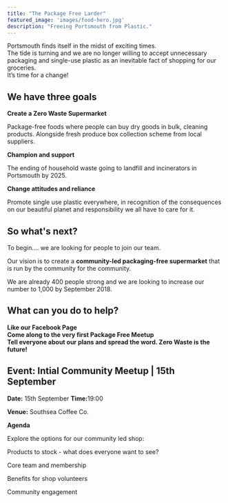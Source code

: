 ```yaml
---
title: "The Package Free Larder"
featured_image: 'images/food-hero.jpg'
description: "Freeing Portsmouth from Plastic."
---
```


<div class="container">
  <div class="row">
    <div class="col-sm-12 emphasis">
        Portsmouth finds itself in the midst of exciting times.  
    </div>
  </div>
  <div class="row">
    <div class="col-sm-12 emphasis">
        The tide is turning and we are no longer willing to accept unnecessary packaging and single-use plastic as an inevitable fact of shopping for our groceries. 
    </div>
  </div>
  <div class="row">
    <div class="col-sm-12 emphasis">
        It’s time for a change!
    </div>
  </div>
  <div class="row strip no-margin">
    <div class="col-sm-12">
        <h2>We have three goals</h2>
    </div>
  </div>
  <div class="row strip bottom-padding">
    <div class="col-sm-12 col-md-4 aim first">
        <i class="big-icon fas fa-trash-alt"></i>
        <p><strong>Create a Zero Waste Supermarket</strong></p> 
        <p>Package-free foods where people can buy dry goods in bulk, cleaning products. Alongside fresh produce box collection scheme from local suppliers.</p>
    </div>
    <div class="col-sm-12 col-md-4 aim second">
        <i class="big-icon fas fa-trophy"></i>
        <p><strong>Champion and support</strong></p>
        <p>The ending of household waste going to landfill and incinerators in Portsmouth by 2025.</p>
    </div>
    <div class="col-sm-12 col-md-4 aim third">
        <i class="big-icon fab fa-slideshare"></i>
        <p><strong>Change attitudes and reliance</strong></p>
        <p>Promote single use plastic everywhere, in recognition of the consequences on our beautiful planet and responsibility we all have to care for it.</p>
    </div>
  </div>
  <div class="row">
    <div class="col-sm-12">
        <h2>So what's next?</h2>
    </div>
  </div>
  <div class="row">
    <div class="col-sm-12">
        <p>To begin…. we are looking for people to join our team.</p> 
        <p>Our vision is to create a <strong>community-led packaging-free supermarket</strong> that is run by the community for the community.</p>
    </div>
  </div>
  <div class="row">
    <div class="col-sm-12">
        We are already 400 people strong and we are looking to increase our number to 1,000 by September 2018. 
    </div>
  </div>
  <div class="row strip no-margin">
    <div class="col-sm-12">
        <h2>What can you do to help?</h2>
    </div>
  </div>
  <div class="row strip bottom-padding">
    <div class="col-sm-12 col-md-4 help first">
      <a href="https://www.facebook.com/The-Package-Free-Larder-958255587680747">
          <i class="big-icon fas fa-thumbs-up"></i>
      </a>
      <strong>Like our Facebook Page</strong/>
    </div>
    <div class="col-sm-12 col-md-4 help second">
        <i class="big-icon fas fa-calendar-alt"></i>
        <strong>Come along to the very first Package Free Meetup</strong>
    </div>
    <div class="col-sm-12 col-md-4 help third">
        <i class="big-icon fas fa-bullhorn"></i>
        <strong>Tell everyone about our plans and spread the word. Zero Waste is the future!</strong>
    </div>
  </div>
  <div class="row">
    <div class="col-sm-12">
        <h2>Event: Intial Community Meetup | 15th September</h2>
    </div>
  </div>
  <div class="row">
    <div class="col-sm-12">
      <p><strong>Date:</strong> 15th September <strong>Time:</strong>19:00</p>
      <p><strong>Venue:</strong> Southsea Coffee Co.</p>
      <p><strong>Agenda</strong></p> 
      <p>Explore the options for our community led shop:<p/>
      <p>Products to stock - what does everyone want to see? </p>
      <p>Core team and membership </p>
      <p>Benefits for shop volunteers</p>
      <p>Community engagement</p>
    </div>
  </div>
</div>